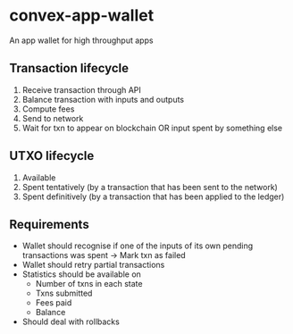 # convex-app-wallet

An app wallet for high throughput apps

## Transaction lifecycle

1. Receive transaction through API
2. Balance transaction with inputs and outputs
3. Compute fees
4. Send to network
5. Wait for txn to appear on blockchain OR input spent by something else

## UTXO lifecycle

1. Available
2. Spent tentatively (by a transaction that has been sent to the network)
3. Spent definitively (by a transaction that has been applied to the ledger)

## Requirements

* Wallet should recognise if one of the inputs of its own pending transactions was spent -> Mark txn as failed
* Wallet should retry partial transactions
* Statistics should be available on
  * Number of txns in each state
  * Txns submitted
  * Fees paid
  * Balance
* Should deal with rollbacks